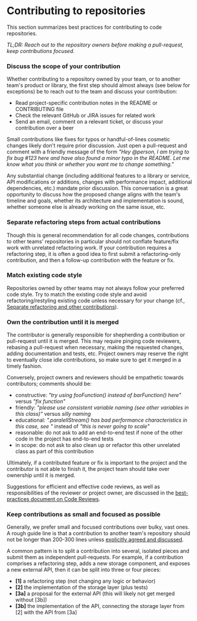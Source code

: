 # Contributing to repositories

This section summarizes best practices for contributing to code repositories.

*TL;DR: Reach out to the repository owners before making a pull-request, keep contributions focused.*

### Discuss the scope of your contribution
Whether contributing to a repository owned by your team, or to another team's product or library, the first step should
almost always (see below for exceptions) be to reach out to the team and discuss your contribution:

- Read project-specific contribution notes in the README or CONTRIBUTING file
- Check the relevant GitHub or JIRA issues for related work
- Send an email, comment on a relevant ticket, or discuss your contribution over a beer

Small contributions like fixes for typos or handful-of-lines cosmetic changes likely don't require prior discussion.
Just open a pull-request and comment with a friendly message of the form *"Hey @person, I am trying to fix bug #123 here
and have also found a minor typo in the README. Let me know what you think or whether you want me to change something."*

Any substantial change (including additional features to a library or service, API modifications or additions, changes
with performance impact, additional dependencies, etc.) mandate prior discussion. This conversation is a great
opportunity to discuss how the proposed change aligns with the team's timeline and goals, whether its architecture and
implementation is sound, whether someone else is already working on the same issue, etc.


### Separate refactoring steps from actual contributions
Though this is general recommendation for all code changes, contributions to other teams' repositories in particular
should not conflate feature/fix work with unrelated refactoring work. If your contribution requires a refactoring step,
it is often a good idea to first submit a refactoring-only contribution, and then a follow-up contribution with the
feature or fix.


### Match existing code style
Repositories owned by other teams may not always follow your preferred code style. Try to match the existing code style
and avoid refactoring/restyling existing code unless necessary for your change (cf., [Separate refactoring and other
contributions](#separate-refactoring-and-other-contributions)).


### Own the contribution until it is merged
The contributor is generally responsible for shepherding a contribution or pull-request until it is merged. This may
require pinging code reviewers, rebasing a pull-request when necessary, making the requested changes, adding
documentation and tests, etc. Project owners may reserve the right to eventually close idle contributions, so make sure
to get it merged in a timely fashion.

Conversely, project owners and reviewers should be empathetic towards contributors; comments should be:

- constructive: *"try using fooFunction() instead of barFunction() here"* versus *"fix function"*
- friendly: *"please use consistent variable naming (see other variables in this class)"* versus *silly naming*
- educational: *".paralellStream() has bad performance characteristics in this case, see <link>"* instead of *"this is never going to scale"*
- reasonable: do not ask to add an end-to-end test if none of the other code in the project has end-to-end tests
- in scope: do not ask to also clean up or refactor this other unrelated class as part of this contribution

Ultimately, if a contributed feature or fix is important to the project and the contributor is not able to finish it,
the project team should take over ownership until it is merged.

Suggestions for efficient and effective code reviews, as well as responsibilities of the reviewer or project owner, are
discussed in the [best-practices document on Code Reviews](../code-reviews/readme.md).


### Keep contributions as small and focused as possible
Generally, we prefer small and focused contributions over bulky, vast ones. A rough guide line is that a contribution
to another team's repository should not be longer than 200-300 lines unless
[explicitly agreed and discussed](#discuss-the-scope-of-your-contribution).

A common pattern is to split a contribution into several, isolated pieces and submit them as independent pull-requests.
For example, if a contribution comprises a refactoring step, adds a new storage component, and exposes a new external
API, then it can be split into three or four pieces: 

- **[1]** a refactoring step (not changing any logic or behavior)
- **[2]** the implementation of the storage layer (plus tests)
- **[3a]** a proposal for the external API (this will likely not get merged without [3b])
- **[3b]** the implementation of the API, connecting the storage layer from [2] with the API from [3a]
